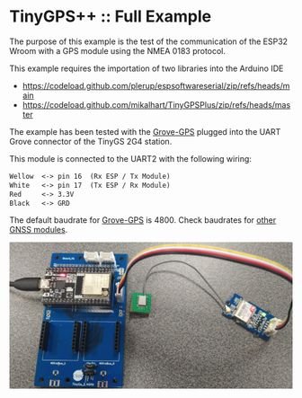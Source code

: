 # TinyGPS++ :: Full Example

The purpose of this example is the test of the communication of the ESP32 Wroom with a GPS module using the NMEA 0183 protocol.

This example requires the importation of two libraries into the Arduino IDE
* https://codeload.github.com/plerup/espsoftwareserial/zip/refs/heads/main
* https://codeload.github.com/mikalhart/TinyGPSPlus/zip/refs/heads/master

The example has been tested with the [Grove-GPS](https://wiki.seeedstudio.com/Grove-GPS/) plugged into the UART Grove connector of the TinyGS 2G4 station.

This module is connected to the UART2 with the following wiring:

	Wellow 	<->	pin 16	(Rx ESP / Tx Module)
	White 	<->	pin 17  (Tx ESP / Rx Module)
	Red 	<->	3.3V
	Black	<->	GRD

The default baudrate for [Grove-GPS](https://wiki.seeedstudio.com/Grove-GPS/) is 4800. Check baudrates for [other GNSS modules](https://github.com/CampusIoT/orbimote/blob/master/gnss_modules.md).

![Grove GPS](Grove_GPS.jpg) 

